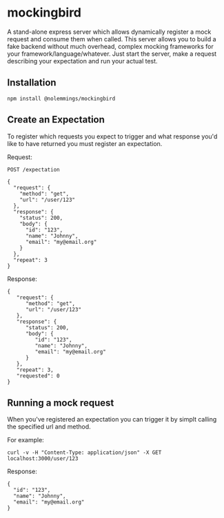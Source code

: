 # mockingbird

A stand-alone express server which allows dynamically register a mock request and consume them when called. This server allows you to build a fake backend without much overhead, complex mocking frameworks for your framework/language/whatever. Just start the server, make a request describing your expectation and run your actual test.

## Installation

```
npm install @nolemmings/mockingbird
```

## Create an Expectation

To register which requests you expect to trigger and what response you'd like to have returned you must register an expectation.

Request:
```text
POST /expectation

{
  "request": {
    "method": "get",
    "url": "/user/123"
  },
  "response": {
    "status": 200,
    "body": {
      "id": "123",
      "name": "Johnny",
      "email": "my@email.org"
    }
  },
  "repeat": 3
}
```

Response:
```text
{
   "request": {
      "method": "get",
      "url": "/user/123"
   },
   "response": {
      "status": 200,
      "body": {
         "id": "123",
         "name": "Johnny",
         "email": "my@email.org"
      }
   },
   "repeat": 3,
   "requested": 0
}
```

## Running a mock request

When you've registered an expectation you can trigger it by simplt calling the specified url and method.

For example:
```
curl -v -H "Content-Type: application/json" -X GET localhost:3000/user/123
```

Response:
```
{
  "id": "123",
  "name": "Johnny",
  "email": "my@email.org"
}
```
